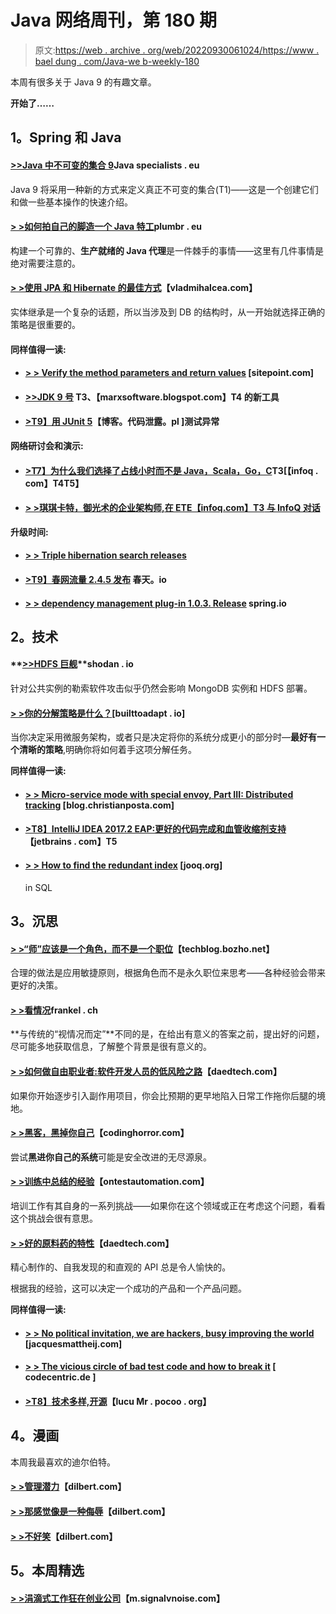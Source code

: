 # Java 网络周刊，第 180 期

> 原文:[https://web . archive . org/web/20220930061024/https://www . bael dung . com/Java-we b-weekly-180](https://web.archive.org/web/20220930061024/https://www.baeldung.com/java-web-weekly-180)

本周有很多关于 Java 9 的有趣文章。

**开始了……**

## **1。Spring 和 Java**

#### [**>>Java 中不可变的集合 9**](https://web.archive.org/web/20220627173934/http://www.javaspecialists.eu/archive/Issue248.html)Java specialists . eu

Java 9 将采用一种新的方式来定义真正不可变的集合(T1)——这是一个创建它们和做一些基本操作的快速介绍。

#### [**> >如何拍自己的脚造一个 Java 特工**](https://web.archive.org/web/20220627173934/https://plumbr.eu/blog/java/how-to-shoot-yourself-in-the-foot-building-a-java-agent)plumbr . eu

构建一个可靠的、**生产就绪的 Java 代理**是一件棘手的事情——这里有几件事情是绝对需要注意的。

#### **[> >使用 JPA 和 Hibernate 的最佳方式](https://web.archive.org/web/20220627173934/https://vladmihalcea.com/2017/06/06/the-best-way-to-use-entity-inheritance-with-jpa-and-hibernate/)**【vladmihalcea.com】

实体继承是一个复杂的话题，所以当涉及到 DB 的结构时，从一开始就选择正确的策略是很重要的。

#### **同样值得一读:**

*   #### **[> > Verify the method parameters and return values](https://web.archive.org/web/20220627173934/https://www.sitepoint.com/using-java-bean-validation-method-parameters-return-values/)** [sitepoint.com]

*   #### **[>>JDK 9 号](https://web.archive.org/web/20220627173934/https://marxsoftware.blogspot.com/2017/06/jhsdb-jdk9.html) T3、【marxsoftware.blogspot.com】T4 的新工具**

*   #### **[>T9】用 JUnit 5](https://web.archive.org/web/20220627173934/http://blog.codeleak.pl/2017/06/testing-exceptions-with-junit-5.html)**【博客。代码泄露。pl ]测试异常

**网络研讨会和演示:**

*   #### **[>T7】为什么我们选择了占线小时而不是 Java，Scala，Go，C](https://web.archive.org/web/20220627173934/https://www.infoq.com/presentations/erlang-java-scala-go-c)T3[【infoq . com】T4**T5】

*   #### [**> >琪琪卡特，御光术的企业架构师,在 ETE【infoq.com】T3** 与 InfoQ 对话](https://web.archive.org/web/20220627173934/https://www.infoq.com/news/2017/06/kiki-carter-speaks-to-infoq)

**升级时间:**

*   #### **[> > Triple hibernation search releases](https://web.archive.org/web/20220627173934/http://in.relation.to/2017/05/31/HibernateSearchMaintenanceReleases/)**

*   #### **[>T9】春网流量 2.4.5 发布](https://web.archive.org/web/20220627173934/https://spring.io/blog/2017/05/31/spring-web-flow-2-4-5-released)** 春天。io

*   #### **[> > dependency management plug-in 1.0.3\. Release](https://web.archive.org/web/20220627173934/https://spring.io/blog/2017/06/05/dependency-management-plugin-1-0-3-release)** spring.io

## **2。技术**

#### **[>>HDFS 巨舰](https://web.archive.org/web/20220627173934/https://blog.shodan.io/the-hdfs-juggernaut/)**shodan . io

针对公共实例的勒索软件攻击似乎仍然会影响 MongoDB 实例和 HDFS 部署。

#### **[> >你的分解策略是什么？](https://web.archive.org/web/20220627173934/https://builttoadapt.io/whats-your-decomposition-strategy-e19b8e72ac8f)**[builttoadapt . io]

当你决定采用微服务架构，或者只是决定将你的系统分成更小的部分时—**最好有一个清晰的策略**,明确你将如何着手这项分解任务。

**同样值得一读:**

*   #### [**> > Micro-service mode with special envoy, Part III: Distributed tracking**](https://web.archive.org/web/20220627173934/http://blog.christianposta.com/microservices/03-microservices-patterns-with-envoy-proxy-part-iii-distributed-tracing/) [blog.christianposta.com]

*   #### **[>T8】IntelliJ IDEA 2017.2 EAP:更好的代码完成和血管收缩剂支持](https://web.archive.org/web/20220627173934/https://blog.jetbrains.com/idea/2017/06/intellij-idea-2017-2-eap-better-code-completion-and-vcs-support/)**【jetbrains . com】T5

*   #### **[> > How to find the redundant index](https://web.archive.org/web/20220627173934/https://blog.jooq.org/2017/06/01/how-to-find-redundant-indexes-in-sql/)** [jooq.org]

    in SQL

## **3。沉思**

#### **[> >“师”应该是一个角色，而不是一个职位](https://web.archive.org/web/20220627173934/https://techblog.bozho.net/architect-role-not-position/)**【techblog.bozho.net】

合理的做法是应用敏捷原则，根据角色而不是永久职位来思考——各种经验会带来更好的决策。

#### [**> >看情况**](https://web.archive.org/web/20220627173934/https://blog.frankel.ch/it-depends/#gsc.tab=0)frankel . ch

**与传统的“视情况而定”**不同的是，在给出有意义的答案之前，提出好的问题，尽可能多地获取信息，了解整个背景是很有意义的。

#### **[> >如何做自由职业者:软件开发人员的低风险之路](https://web.archive.org/web/20220627173934/http://www.daedtech.com/how-to-freelance-low-risk/)**【daedtech.com】

如果你开始逐步引入副作用项目，你会比预期的更早地陷入日常工作拖你后腿的境地。

#### **[> >黑客，黑掉你自己](https://web.archive.org/web/20220627173934/https://blog.codinghorror.com/hacker-hack-thyself/)**【codinghorror.com】

尝试**黑进你自己的系统**可能是安全改进的无尽源泉。

#### [**> >训练中总结的经验**](https://web.archive.org/web/20220627173934/http://www.ontestautomation.com/lessons-learned-while-training/)【ontestautomation.com】

培训工作有其自身的一系列挑战——如果你在这个领域或正在考虑这个问题，看看这个挑战会很有意思。

#### **[> >好的原料药的特性](https://web.archive.org/web/20220627173934/http://www.daedtech.com/characteristics-good-apis/)**【daedtech.com】

精心制作的、自我发现的和直观的 API 总是令人愉快的。

根据我的经验，这可以决定一个成功的产品和一个产品问题。

**同样值得一读:**

*   #### [**> > No political invitation, we are hackers, busy improving the world**](https://web.archive.org/web/20220627173934/https://jacquesmattheij.com/no-politics-please-we-are-hackers-busy-improving-the-world) [jacquesmattheij.com]

*   #### [**> > The vicious circle of bad test code and how to break it**](https://web.archive.org/web/20220627173934/https://blog.codecentric.de/en/2017/06/vicious-circle-bad-test-code-break/) [ codecentric.de ]

*   #### **[>T8】技术多样,开源](https://web.archive.org/web/20220627173934/http://lucumr.pocoo.org/2017/6/5/diversity-in-technology/)**【lucu Mr . pocoo . org】

## **4。漫画**

本周我最喜欢的迪尔伯特。

#### **[> >管理潜力](https://web.archive.org/web/20220627173934/http://dilbert.com/strip/2017-02-16)**【dilbert.com】

#### **[> >那感觉像是一种侮辱](https://web.archive.org/web/20220627173934/http://dilbert.com/strip/2012-05-30)**【dilbert.com】

#### **[> >不好笑](https://web.archive.org/web/20220627173934/https://dilbert.com/strip/2015-05-27)**【dilbert.com】

## **5。本周精选**

#### **[> >涓滴式工作狂在创业公司](https://web.archive.org/web/20220627173934/https://m.signalvnoise.com/trickle-down-workaholism-in-startups-a90ceac76426)**【m.signalvnoise.com】